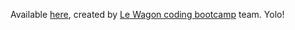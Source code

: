 Available [here](http://catbnb.cleverapps.io/), created by [Le Wagon coding bootcamp](https://www.lewagon.com) team. Yolo!
